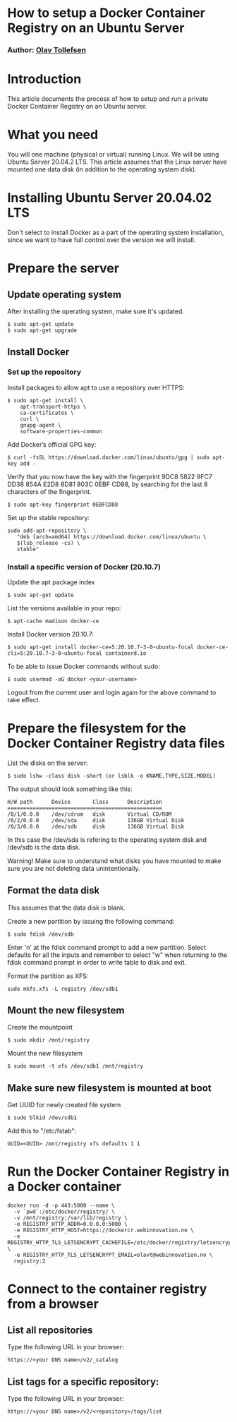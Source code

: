 # How to setup a Docker Container Registry on an Ubuntu Server

### Author: [Olav Tollefsen](https://www.linkedin.com/in/olavtollefsen/)

# Introduction

This article documents the process of how to setup and run a private Docker Container Registry on an Ubuntu server.

# What you need

You will one machine (physical or virtual) running Linux. We will be using Ubuntu Server 20.04.2 LTS. This article assumes that the Linux server have mounted one data disk (in addition to the operating system disk).

# Installing Ubuntu Server 20.04.02 LTS

Don't select to install Docker as a part of the operating system installation, since we want to have full control over the version we will install.

# Prepare the server

## Update operating system

After installing the operating system, make sure it's updated.

```
$ sudo apt-get update
$ sudo apt-get upgrade
```

## Install Docker

### Set up the repository

Install packages to allow apt to use a repository over HTTPS:

```
$ sudo apt-get install \
    apt-transport-https \
    ca-certificates \
    curl \
    gnupg-agent \
    software-properties-common
```

Add Docker’s official GPG key:

```
$ curl -fsSL https://download.docker.com/linux/ubuntu/gpg | sudo apt-key add -
```

Verify that you now have the key with the fingerprint 9DC8 5822 9FC7 DD38 854A E2D8 8D81 803C 0EBF CD88, by searching for the last 8 characters of the fingerprint.

```
$ sudo apt-key fingerprint 0EBFCD88
```

Set up the stable repository:

```
sudo add-apt-repository \
   "deb [arch=amd64] https://download.docker.com/linux/ubuntu \
   $(lsb_release -cs) \
   stable"
```

### Install a specific version of Docker (20.10.7)

Update the apt package index

```
$ sudo apt-get update
```

 List the versions available in your repo:

```
$ apt-cache madison docker-ce
```

Install Docker version 20.10.7:

```
$ sudo apt-get install docker-ce=5:20.10.7~3-0~ubuntu-focal docker-ce-cli=5:20.10.7~3-0~ubuntu-focal containerd.io
```

To be able to issue Docker commands without sudo:
```
$ sudo usermod -aG docker <your-username>
```

Logout from the current user and login again for the above command to take effect.

# Prepare the filesystem for the Docker Container Registry data files

List the disks on the server:

```
$ sudo lshw -class disk -short (or lsblk -o KNAME,TYPE,SIZE,MODEL)
```

The output should look something like this:
```
H/W path      Device       Class      Description
=================================================
/0/1/0.0.0    /dev/cdrom   disk       Virtual CD/ROM
/0/2/0.0.0    /dev/sda     disk       136GB Virtual Disk
/0/3/0.0.0    /dev/sdb     disk       136GB Virtual Disk
```

In this case the /dev/sda is refering to the operating system disk and /dev/sdb is the data disk.

Warning! Make sure to understand what disks you have mounted to make sure you are not deleting data unintentionally.

## Format the data disk

This assumes that the data disk is blank.

Create a new partition by issuing the following command:
```
$ sudo fdisk /dev/sdb
```

Enter 'n' at the fdisk command prompt to add a new partition. Select defaults for all the inputs and remember to select "w" when returning to the fdisk command prompt in order to write table to disk and exit.

Format the partition as XFS:

```
sudo mkfs.xfs -L registry /dev/sdb1
```

## Mount the new filesystem

Create the mountpoint

```
$ sudo mkdir /mnt/registry
```

Mount the new filesystem

```
$ sudo mount -t xfs /dev/sdb1 /mnt/registry
```

## Make sure new filesystem is mounted at boot

Get UUID for newly created file system

```
$ sudo blkid /dev/sdb1
```

Add this to "/etc/fstab":

```
UUID=<UUID> /mnt/registry xfs defaults 1 1
```

# Run the Docker Container Registry in a Docker container

```
docker run -d -p 443:5000 --name \
  -v `pwd`:/etc/docker/registry/ \
  -v /mnt/registry:/var/lib/registry \
  -e REGISTRY_HTTP_ADDR=0.0.0.0:5000 \
  -e REGISTRY_HTTP_HOST=https://dockercr.webinnovation.no \
  -e REGISTRY_HTTP_TLS_LETSENCRYPT_CACHEFILE=/etc/docker/registry/letsencrypt.json \
  -e REGISTRY_HTTP_TLS_LETSENCRYPT_EMAIL=olavt@webinnovation.no \
  registry:2
```

# Connect to the container registry from a browser

## List all repositories

Type the following URL in your browser:

```
https://<your DNS name>/v2/_catalog

```

## List tags for a specific repository:

Type the following URL in your browser:

```
https://<your DNS name>/v2/<repository>/tags/list

```

